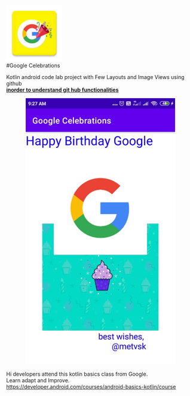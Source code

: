 <div><img src="/app/src/main/res/mipmap-xxhdpi/ic_launcher.png" width="150px"</img></div>
#Google Celebrations

Kotlin android code lab project with Few Layouts and Image Views using github</br>
<u><b>inorder to understand git hub functionalities</b></u>



<div align="center">
    <img src="/screenshots/shot1.jpg" width="400px"</img>
</div>


Hi developers attend this kotlin basics class from Google.</br>
Learn adapt and Improve.</br>
https://developer.android.com/courses/android-basics-kotlin/course
